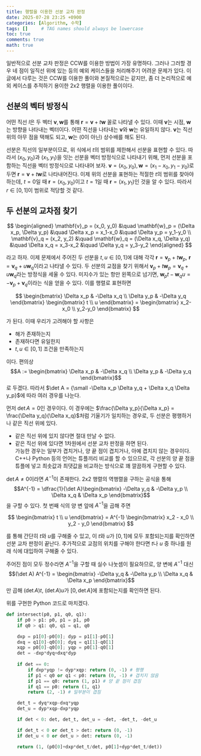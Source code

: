 ```yaml
---
title: 행렬을 이용한 선분 교차 판정
date: 2025-07-28 23:25 +0900
categories: [Algorithm, 수학]
tags: []     # TAG names should always be lowercase
toc: true
comments: true
math: true
---
```


일반적으로 선분 교차 판정은 CCW를 이용한 방법이 가장 유명하다. 그러나 그러할 경우 네 점이 일직선 위에 있는 등의 예외 케이스들을 처리해주기 어려운 문제가 있다. 이 글에서 다루는 것은 CCW를 이용한 풀이와 본질적으로는 같지만, 좀 더 논리적으로 예외 케이스를 추적하기 용이한 2x2 행렬을 이용한 풀이이다.

## 선분의 벡터 방정식
어떤 직선 $l$은 두 벡터 $\mathbf{v}, \mathbf{w}$를 통해 $\mathbf{r} = \mathbf{v} + t\mathbf{w}$ 꼴로 나타낼 수 있다. 이때 $\mathbf{v}$는 시점, $\mathbf{w}$는 방향을 나타내는 벡터이다. 어떤 직선을 나타내는 $\mathbf{v}$와 $\mathbf{w}$는 유일하지 않다. $\mathbf{v}$는 직선 위의 아무 점을 택해도 되고, $\mathbf{w}$는 ($0$이 아닌) 상수배를 해도 된다. 

선분은 직선의 일부분이므로, 위 식에서 $t$의 범위를 제한해서 선분을 표현할 수 있다. 따라서 $(x_0, y_0)$과 $(x_1, y_1)$을 잇는 선분을 벡터 방정식으로 나타내기 위해, 먼저 선분을 포함하는 직선을 벡터 방정식으로 나타내어 보자. $\mathbf{v} = (x_0, y_0), \mathbf{w} = (x_1-x_0, y_1-y_0)$로 두면 $\mathbf{r} = \mathbf{v} + t \mathbf{w}$로 나타내어진다. 이제 위의 선분을 표현하는 적절한 $t$의 범위를 찾아야 하는데, $t = 0$일 때 $\mathbf{r} = (x_0, y_0)$이고 $t = 1$일 때 $\mathbf{r} = (x_1, y_1)$인 것을 알 수 있다. 따라서 $r \in [0, 1]$이 범위로 적당할 것 같다.

## 두 선분의 교차점 찾기
$$ \begin{aligned} \mathbf{v}_p = (x_0, y_0) &\quad \mathbf{w}_p = (\Delta x_p, \Delta y_p) &\quad \Delta x_p = x_1-x_0 &\quad \Delta y_p = y_1-y_0 \\
 \mathbf{v}_q = (x_2, y_2) &\quad \mathbf{w}_q = (\Delta x_q, \Delta y_q) &\quad \Delta x_q = x_3-x_2 &\quad \Delta y_q = y_3-y_2 \end{aligned} $$

라고 하자. 
이제 문제에서 주어진 두 선분을 $t, u \in [0, 1]$에 대해 각각 $\mathbf{r} = \mathbf{v}_p + t \mathbf{w}_p$, $\mathbf{r} = \mathbf{v}_q + u \mathbf{w}_q$이라고 나타낼 수 있다. 
두 선분의 교점을 찾기 위해서 $\mathbf{v}_p + t \mathbf{w}_p = \mathbf{v}_q + u \mathbf{w}_q$라는 방정식을 세울 수 있다. 미지수가 있는 항만 왼쪽으로 넘기면, $\mathbf{w}_p t - \mathbf{w}_q u = -\mathbf{v}_p + \mathbf{v}_q$이라는 식을 얻을 수 있다. 이를 행렬로 표현하면 

$$ \begin{bmatrix} \Delta x_p & -\Delta x_q \\ \Delta y_p & -\Delta y_q \end{bmatrix} \begin{bmatrix} t \\ u \end{bmatrix} = \begin{bmatrix} x_2-x_0 \\ y_2-y_0 \end{bmatrix} $$

가 된다. 이때 우리가 고려해야 할 사항은
- 해가 존재하는지
- 존재하다면 유일한지
- $t, u \in [0, 1]$ 조건을 만족하는지

이다. 편의상 $$A := \begin{bmatrix} \Delta x_p & -\Delta x_q \\ \Delta y_p & -\Delta y_q \end{bmatrix}$$로 두겠다.
따라서 $\det A = {\small -\Delta x_p \Delta y_q + \Delta x_q \Delta y_p}$에 따라 여러 경우를 나눈다.

먼저 $\det A = 0$인 경우이다. 이 경우에는 $\frac{\Delta y_p}{\Delta x_p} = \frac{\Delta y_q}{\Delta x_q}$처럼 기울기가 일치하는 경우로, 두 선분은 평행하거나 같은 직선 위에 있다. 
- 같은 직선 위에 있지 않다면 절대 만날 수 없다.
- 같은 직선 위에 있다면 1차원에서 선분 교차 판정을 하면 된다. <br>
가능한 경우는 일부가 겹치거나, 양 끝 점이 겹치거나, 아예 겹치지 않는 경우이다. C++나 Python 등의 언어는 튜플끼리 비교를 할 수 있으므로, 각 선분의 양 끝 점을 튜플에 넣고 최솟값과 최댓값을 비교하는 방식으로 꽤 깔끔하게 구현할 수 있다.

$\det A \neq 0$이라면 $A^{-1}$이 존재한다. 2x2 행렬의 역행렬을 구하는 공식을 통해 $$A^{-1} = \dfrac{1}{\det A}\begin{bmatrix} -\Delta y_q & -\Delta y_p \\ \Delta x_q & \Delta x_p \end{bmatrix}$$을 구할 수 있다. 첫 번째 식의 양 변 앞에 $A^{-1}$을 곱해 주면

$$ \begin{bmatrix} t \\ u \end{bmatrix} = A^{-1} \begin{bmatrix} x_2 - x_0 \\ y_2 - y_0 \end{bmatrix} $$

를 통해 간단히 $t$와 $u$를 구해줄 수 있고, 이 $t$와 $u$가 $[0, 1]$에 모두 포함되는지를 확인하면 선분 교차 판정이 끝난다. 추가적으로 교점의 위치를 구해야 한다면 $t$나 $u$ 중 하나를 원래 식에 대입하여 구해줄 수 있다.

주어진 점이 모두 정수라면 $A^{-1}$을 구할 때 실수 나눗셈이 필요하므로, 양 변에 $A^{-1}$ 대신 $$(\det A) A^{-1} = \begin{bmatrix} -\Delta y_q & -\Delta y_p \\ \Delta x_q & \Delta x_p \end{bmatrix}$$만 곱해 $(\det A) t$, $(\det A) u$가 $[0, \det A]$에 포함되는지를 확인하면 된다. 

위를 구현한 Python 코드로 마치겠다.

```py
def intersect(p0, p1, q0, q1):
    if p0 > p1: p0, p1 = p1, p0
    if q0 > q1: q0, q1 = q1, q0

    dxp = p1[0]-p0[0]; dyp = p1[1]-p0[1]
    dxq = q1[0]-q0[0]; dyq = q1[1]-q0[1]
    xqp = p0[0]-q0[0]; yqp = p0[1]-q0[1]
    det = -dxp*dyq+dxq*dyp
    
    if det == 0:
        if dxp*yqp != dyp*xqp: return (0, -1) # 평행
        if p1 < q0 or q1 < p0: return (0, -1) # 겹치지 않음
        if p1 == q0: return (1, p1) # 양 끝 점이 겹침
        if q1 == p0: return (1, q1)
        return (2, -1) # 일부분이 겹침

    det_t = dyq*xqp-dxq*yqp
    det_u = dyp*xqp-dxp*yqp

    if det < 0: det, det_t, det_u = -det, -det_t, -det_u

    if det_t < 0 or det_t > det: return (0, -1)
    if det_u < 0 or det_u > det: return (0, -1)

    return (1, (p0[0]+dxp*det_t/det, p0[1]+dyp*det_t/det))
```